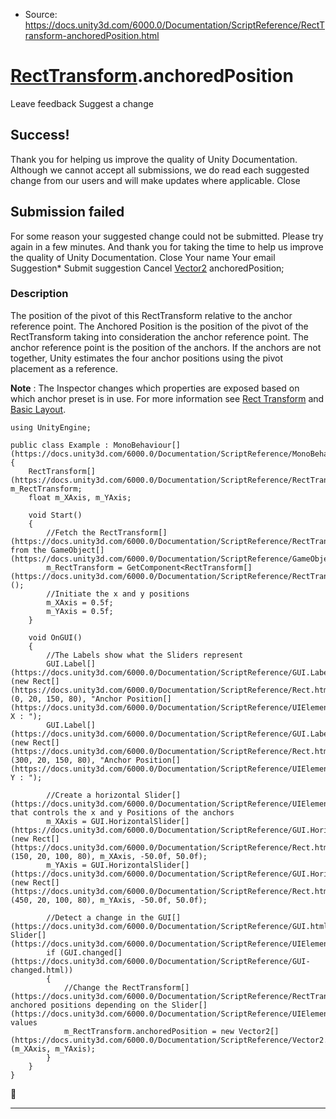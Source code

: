 * Source: https://docs.unity3d.com/6000.0/Documentation/ScriptReference/RectTransform-anchoredPosition.html

#  [RectTransform](https://docs.unity3d.com/6000.0/Documentation/ScriptReference/RectTransform.html).anchoredPosition
Leave feedback
Suggest a change
## Success!
Thank you for helping us improve the quality of Unity Documentation. Although we cannot accept all submissions, we do read each suggested change from our users and will make updates where applicable.
Close
## Submission failed
For some reason your suggested change could not be submitted. Please <a>try again</a> in a few minutes. And thank you for taking the time to help us improve the quality of Unity Documentation.
Close
Your name Your email Suggestion* Submit suggestion
Cancel
[Vector2](https://docs.unity3d.com/6000.0/Documentation/ScriptReference/Vector2.html) anchoredPosition; 
### Description
The position of the pivot of this RectTransform relative to the anchor reference point.
The Anchored Position is the position of the pivot of the RectTransform taking into consideration the anchor reference point. The anchor reference point is the position of the anchors. If the anchors are not together, Unity estimates the four anchor positions using the pivot placement as a reference.  
  
**Note** : The Inspector changes which properties are exposed based on which anchor preset is in use. For more information see [Rect Transform](https://docs.unity3d.com/6000.0/Documentation/Manual/class-RectTransform.html) and [Basic Layout](https://docs.unity3d.com/6000.0/Documentation/Manual/UIBasicLayout.html).
```
using UnityEngine;  
  
public class Example : MonoBehaviour[](https://docs.unity3d.com/6000.0/Documentation/ScriptReference/MonoBehaviour.html)
{
    RectTransform[](https://docs.unity3d.com/6000.0/Documentation/ScriptReference/RectTransform.html) m_RectTransform;
    float m_XAxis, m_YAxis;  
  
    void Start()
    {
        //Fetch the RectTransform[](https://docs.unity3d.com/6000.0/Documentation/ScriptReference/RectTransform.html) from the GameObject[](https://docs.unity3d.com/6000.0/Documentation/ScriptReference/GameObject.html)
        m_RectTransform = GetComponent<RectTransform[](https://docs.unity3d.com/6000.0/Documentation/ScriptReference/RectTransform.html)>();
        //Initiate the x and y positions
        m_XAxis = 0.5f;
        m_YAxis = 0.5f;
    }  
  
    void OnGUI()
    {
        //The Labels show what the Sliders represent
        GUI.Label[](https://docs.unity3d.com/6000.0/Documentation/ScriptReference/GUI.Label.html)(new Rect[](https://docs.unity3d.com/6000.0/Documentation/ScriptReference/Rect.html)(0, 20, 150, 80), "Anchor Position[](https://docs.unity3d.com/6000.0/Documentation/ScriptReference/UIElements.Position.html) X : ");
        GUI.Label[](https://docs.unity3d.com/6000.0/Documentation/ScriptReference/GUI.Label.html)(new Rect[](https://docs.unity3d.com/6000.0/Documentation/ScriptReference/Rect.html)(300, 20, 150, 80), "Anchor Position[](https://docs.unity3d.com/6000.0/Documentation/ScriptReference/UIElements.Position.html) Y : ");  
  
        //Create a horizontal Slider[](https://docs.unity3d.com/6000.0/Documentation/ScriptReference/UIElements.Slider.html) that controls the x and y Positions of the anchors
        m_XAxis = GUI.HorizontalSlider[](https://docs.unity3d.com/6000.0/Documentation/ScriptReference/GUI.HorizontalSlider.html)(new Rect[](https://docs.unity3d.com/6000.0/Documentation/ScriptReference/Rect.html)(150, 20, 100, 80), m_XAxis, -50.0f, 50.0f);
        m_YAxis = GUI.HorizontalSlider[](https://docs.unity3d.com/6000.0/Documentation/ScriptReference/GUI.HorizontalSlider.html)(new Rect[](https://docs.unity3d.com/6000.0/Documentation/ScriptReference/Rect.html)(450, 20, 100, 80), m_YAxis, -50.0f, 50.0f);  
  
        //Detect a change in the GUI[](https://docs.unity3d.com/6000.0/Documentation/ScriptReference/GUI.html) Slider[](https://docs.unity3d.com/6000.0/Documentation/ScriptReference/UIElements.Slider.html)
        if (GUI.changed[](https://docs.unity3d.com/6000.0/Documentation/ScriptReference/GUI-changed.html))
        {
            //Change the RectTransform[](https://docs.unity3d.com/6000.0/Documentation/ScriptReference/RectTransform.html)'s anchored positions depending on the Slider[](https://docs.unity3d.com/6000.0/Documentation/ScriptReference/UIElements.Slider.html) values
            m_RectTransform.anchoredPosition = new Vector2[](https://docs.unity3d.com/6000.0/Documentation/ScriptReference/Vector2.html)(m_XAxis, m_YAxis);
        }
    }
}

```

* * *
